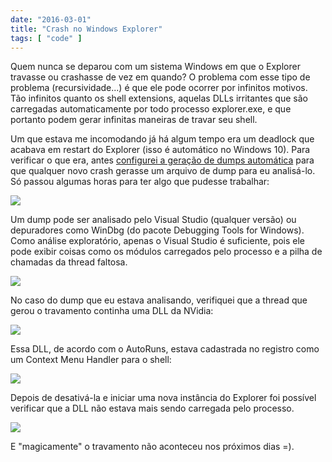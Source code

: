 ```yaml
---
date: "2016-03-01"
title: "Crash no Windows Explorer"
tags: [ "code" ]
---
```

Quem nunca se deparou com um sistema Windows em que o Explorer travasse ou crashasse de vez em quando? O problema com esse tipo de problema (recursividade...) é que ele pode ocorrer por infinitos motivos. Tão infinitos quanto os shell extensions, aquelas DLLs irritantes que são carregadas automaticamente por todo processo explorer.exe, e que portanto podem gerar infinitas maneiras de travar seu shell.

Um que estava me incomodando já há algum tempo era um deadlock que acabava em restart do Explorer (isso é automático no Windows 10). Para verificar o que era, antes [configurei a geração de dumps automática](/coletando-dumps-automaticamente) para que qualquer novo crash gerasse um arquivo de dump para eu analisá-lo. Só passou algumas horas para ter algo que pudesse trabalhar:

![](/images/HMQUIVT.png)

Um dump pode ser analisado pelo Visual Studio (qualquer versão) ou depuradores como WinDbg (do pacote Debugging Tools for Windows). Como análise exploratório, apenas o Visual Studio é suficiente, pois ele pode exibir coisas como os módulos carregados pelo processo e a pilha de chamadas da thread faltosa.

![](/images/n9CvNqG.png)

No caso do dump que eu estava analisando, verifiquei que a thread que gerou o travamento continha uma DLL da NVidia:

![](/images/Sj6KKkc.png)

Essa DLL, de acordo com o AutoRuns, estava cadastrada no registro como um Context Menu Handler para o shell:

![](/images/emFTzEo.png)

Depois de desativá-la e iniciar uma nova instância do Explorer foi possível verificar que a DLL não estava mais sendo carregada pelo processo.

![](/images/UKhavJr.png)

E "magicamente" o travamento não aconteceu nos próximos dias =).
